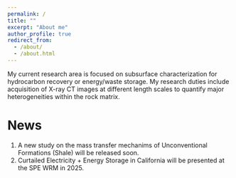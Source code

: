 ```yaml
---
permalink: /
title: ""
excerpt: "About me"
author_profile: true
redirect_from: 
  - /about/
  - /about.html
---
```


My current research area is focused on subsurface characterization for hydrocarbon recovery or energy/waste storage. My research duties include acquisition of X-ray CT images at different length scales to quantify major heterogeneities within the rock matrix. 

News
======
1. A new study on the mass transfer mechanims of Unconventional Formations (Shale) will be released soon.
2. Curtailed Electricity + Energy Storage in California will be presented at the SPE WRM in 2025.

